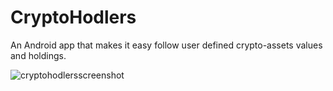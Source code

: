 # CryptoHodlers
An Android app that makes it easy follow user defined crypto-assets values and holdings.

![cryptohodlersscreenshot](https://user-images.githubusercontent.com/28114032/28995247-0ea96650-79ed-11e7-9ab2-f7165937f19e.jpg)
